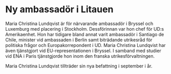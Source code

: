 # Ny ambassadör i Litauen

Maria Christina Lundqvist är för närvarande ambassadör i Bryssel och Luxemburg med placering i Stockholm. Dessförinnan var hon chef för UD:s Amerikaenhet. Hon har tidigare bland annat varit ambassadör i Santiago de Chile, minister vid ambassaden i Berlin samt biträdande utrikesråd för politiska frågor och Europakorrepondent i UD. Maria Christina Lundqvist har även tjänstgjort vid EU\-representationen i Bryssel. I samband med studier vid ENA i Paris tjänstgjorde hon inom den franska utrikesförvaltningen.

Maria Christina Lundqvist tillträder sin nya befattning i september i år.
